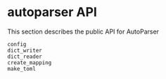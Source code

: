 # autoparser API

This section describes the public API for AutoParser

```{toctree}
config
dict_writer
dict_reader
create_mapping
make_toml
```
